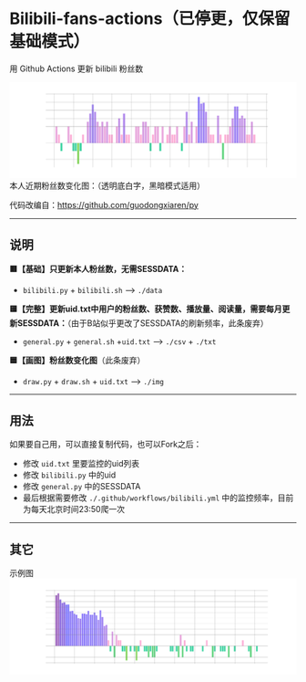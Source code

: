 # Bilibili-fans-actions（已停更，仅保留基础模式）
用 Github Actions 更新 bilibili 粉丝数

![本人粉丝数变化](img/22245854_diff_follower.png?raw=true)
本人近期粉丝数变化图：（透明底白字，黑暗模式适用）


代码改编自：https://github.com/guodongxiaren/py

---
## 说明
**🟥【基础】只更新本人粉丝数，无需SESSDATA：**
- `bilibili.py` + `bilibili.sh` --> `./data` 

**🟨【完整】更新uid.txt中用户的粉丝数、获赞数、播放量、阅读量，需要每月更新SESSDATA：**（由于B站似乎更改了SESSDATA的刷新频率，此条废弃）
- `general.py` + `general.sh` +`uid.txt` --> `./csv` + `./txt`

**🟦【画图】粉丝数变化图**（此条废弃）
- `draw.py` + `draw.sh` + `uid.txt` --> `./img`

---
## 用法
如果要自己用，可以直接复制代码，也可以Fork之后：
- 修改 `uid.txt` 里要监控的uid列表
- 修改 `bilibili.py` 中的uid
- 修改 `general.py` 中的SESSDATA
- 最后根据需要修改 `./.github/workflows/bilibili.yml` 中的监控频率，目前为每天北京时间23:50爬一次

---
## 其它
示例图
![示例图](img/example.png?raw=true)
